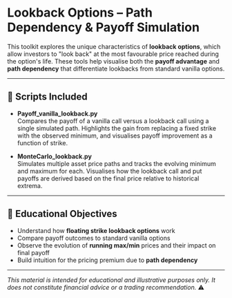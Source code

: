 # Lookback Options – Path Dependency & Payoff Simulation

This toolkit explores the unique characteristics of **lookback options**, which allow investors to "look back" at the most favourable price reached during the option's life. These tools help visualise both the **payoff advantage** and **path dependency** that differentiate lookbacks from standard vanilla options.

---

## 📘 Scripts Included

- **Payoff_vanilla_lookback.py**  
  Compares the payoff of a vanilla call versus a lookback call using a single simulated path. Highlights the gain from replacing a fixed strike with the observed minimum, and visualises payoff improvement as a function of strike.

- **MonteCarlo_lookback.py**  
  Simulates multiple asset price paths and tracks the evolving minimum and maximum for each. Visualises how the lookback call and put payoffs are derived based on the final price relative to historical extrema.

---

## 🎯 Educational Objectives

- Understand how **floating strike lookback options** work  
- Compare payoff outcomes to standard vanilla options  
- Observe the evolution of **running max/min** prices and their impact on final payoff  
- Build intuition for the pricing premium due to **path dependency**  

---

*This material is intended for educational and illustrative purposes only. It does not constitute financial advice or a trading recommendation.* ⚠️
